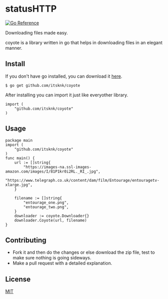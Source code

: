 # statusHTTP
[![Go Reference](https://pkg.go.dev/badge/github.com/itsknk/statusHTTP.svg)](https://pkg.go.dev/github.com/itsknk/coyote)

Downloading files made easy.

coyote is a library written in go that helps in downloading files in an elegant manner.

## Install
If you don't have go installed, you can download it [here](https://golang.org/doc/install).
```
$ go get github.com/itsknk/coyote
``` 
After installing you can import it just like everyother library.
```
import (
    "github.com/itsknk/coyote"
)
```
## Usage
```
package main
import (
	"github.com/itsknk/coyote"
)
func main() {
	url := []string{
		"https://images-na.ssl-images-amazon.com/images/I/81P1kr0i2RL._RI_.jpg",
		"https://www.telegraph.co.uk/content/dam/film/Entourage/entouragetv-xlarge.jpg",
	}

	filename := []string{
		"entourage_one.png",
		"entourage_two.png",
	}
	downloader := coyote.Downloader{}
	downloader.Coyote(url, filename)
}
```

## Contributing
- Fork it and then do the changes or else download the zip file, test to make sure nothing is going sideways.
- Make a pull request with a detailed explanation. 

## License
[MIT](https://github.com/itsknk/statusHTTP/blob/master/LICENSE)